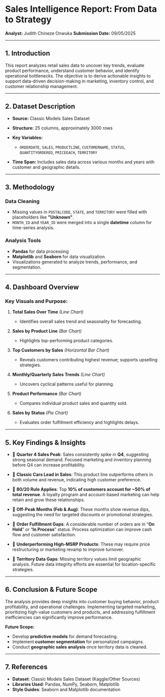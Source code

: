 

# **Sales Intelligence Report: From Data to Strategy**

**Analyst:** Judith Chineze Onwuka
**Submission Date:** 09/05/2025

---

## **1. Introduction**

This report analyzes retail sales data to uncover key trends, evaluate product performance, understand customer behavior, and identify operational bottlenecks. The objective is to derive actionable insights to support data-driven decision-making in marketing, inventory control, and customer relationship management.

---

## **2. Dataset Description**

* **Source:** Classic Models Sales Dataset
* **Structure:** 25 columns, approximately 3000 rows
* **Key Variables:**

  * `ORDERDATE`, `SALES`, `PRODUCTLINE`, `CUSTOMERNAME`, `STATUS`, `QUANTITYORDERED`, `PRICEEACH`, `TERRITORY`
* **Time Span:** Includes sales data across various months and years with customer and geographic details.

---

## **3. Methodology**

### **Data Cleaning**

* Missing values in `POSTALCODE`, `STATE`, and `TERRITORY` were filled with placeholders like **"Unknown"**.
* `MONTH_ID` and `YEAR_ID` were merged into a single **datetime** column for time-series analysis.

### **Analysis Tools**

* **Pandas** for data processing
* **Matplotlib** and **Seaborn** for data visualization
* Visualizations generated to analyze trends, performance, and segmentation.

---

## **4. Dashboard Overview**

### Key Visuals and Purpose:

1. **Total Sales Over Time** *(Line Chart)*

   * Identifies overall sales trend and seasonality for forecasting.

2. **Sales by Product Line** *(Bar Chart)*

   * Highlights top-performing product categories.

3. **Top Customers by Sales** *(Horizontal Bar Chart)*

   * Reveals customers contributing highest revenue; supports upselling strategies.

4. **Monthly/Quarterly Sales Trends** *(Line Chart)*

   * Uncovers cyclical patterns useful for planning.

5. **Product Performance** *(Bar Chart)*

   * Compares individual product sales and quantity sold.

6. **Sales by Status** *(Pie Chart)*

   * Evaluates order fulfillment efficiency and highlights delays.

---

## **5. Key Findings & Insights**

* 🔷 **Quarter 4 Sales Peak**: Sales consistently spike in **Q4**, suggesting strong seasonal demand. Focused marketing and inventory planning before Q4 can increase profitability.

* 🔷 **Classic Cars Lead in Sales**: This product line outperforms others in both volume and revenue, indicating high customer preference.

* 🔷 **80/20 Rule Applies**: Top **10% of customers account for \~50% of total revenue**. A loyalty program and account-based marketing can help retain and grow these relationships.

* 🔷 **Off-Peak Months (Feb & Aug)**: These months show revenue dips, suggesting the need for targeted discounts or promotional strategies.

* 🔷 **Order Fulfillment Gaps**: A considerable number of orders are in “**On Hold**” or “**In Process**” status. Process optimization can improve cash flow and customer satisfaction.

* 🔷 **Underperforming High-MSRP Products**: These may require price restructuring or marketing revamp to improve turnover.

* 🔷 **Territory Data Gaps**: Missing territory values limit geographic analysis. Future data integrity efforts are essential for location-specific strategies.

---

## **6. Conclusion & Future Scope**

The analysis provides deep insights into customer buying behavior, product profitability, and operational challenges. Implementing targeted marketing, prioritizing high-value customers and products, and addressing fulfillment inefficiencies can significantly improve performance.

**Future Scope:**

* Develop **predictive models** for demand forecasting.
* Implement **customer segmentation** for personalized campaigns.
* Conduct **geographic sales analysis** once territory data is cleaned.

---

## **7. References**

* **Dataset**: Classic Models Sales Dataset (Kaggle/Other Sources)
* **Libraries Used**: Pandas, NumPy, Seaborn, Matplotlib
* **Style Guides**: Seaborn and Matplotlib documentation
